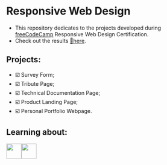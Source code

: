 # Responsive Web Design
- This repository dedicates to the projects developed during <a href="https://www.freecodecamp.org/learn">freeCodeCamp</a> Responsive Web Design Certification.
- Check out the results [🔗here](https://anacarol2001.github.io/freeCodeCamp/portifolio/).
## Projects:
- ☑️ Survey Form;
- ☑️ Tribute Page;
- ☑️ Technical Documentation Page;
- ☑️ Product Landing Page;
- ☑️ Personal Portfolio Webpage.

##  Learning about:
<img src="https://cdn.jsdelivr.net/gh/devicons/devicon/icons/html5/html5-original-wordmark.svg" width="40" height="40"/><img src="https://cdn.jsdelivr.net/gh/devicons/devicon/icons/css3/css3-original-wordmark.svg" width="40" height="40"/>
          
          
          
